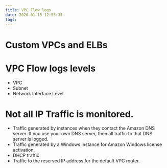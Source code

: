 ```yaml
---
title: VPC Flow logs
date: 2020-01-15 12:55:35
tags:
---
```


# Custom VPCs and ELBs



# VPC Flow logs levels
 - VPC
 - Subnet
 - Network Interface Level


# Not all IP Traffic is monitored.
 - Traffic generated by instances when they contact the Amazon DNS server. If you use your own DNS server, then all traffic to that DNS server is logged.
 - Traffic generated by a Windows instance for Amazon Windows license activation.
 - DHCP traffic.
 - Traffic to the reserved IP address for the default VPC router.